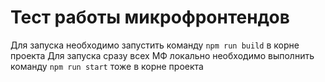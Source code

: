 # Тест работы микрофронтендов

Для запуска необходимо запустить команду `npm run build` в корне проекта
Для запуска сразу всех МФ локально необходимо выполнить команду `npm run start` тоже в корне проекта
